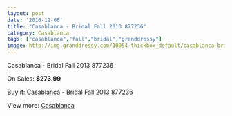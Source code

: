 ```yaml
---
layout: post
date: '2016-12-06'
title: "Casablanca - Bridal Fall 2013 877236"
category: Casablanca
tags: ["casablanca","fall","bridal","granddressy"]
image: http://img.granddressy.com/10954-thickbox_default/casablanca-bridal-fall-2013-877236.jpg
---
```

Casablanca - Bridal Fall 2013 877236

On Sales: **$273.99**
<a href="https://www.granddressy.com/en/casablanca/10049-casablanca-bridal-fall-2013-877236.html"><amp-img layout="responsive" width="600" height="600" src="//img.granddressy.com/10954-thickbox_default/casablanca-bridal-fall-2013-877236.jpg" alt="Casablanca - Bridal Fall 2013 877236 0" /></a>

Buy it: [Casablanca - Bridal Fall 2013 877236](https://www.granddressy.com/en/casablanca/10049-casablanca-bridal-fall-2013-877236.html "Casablanca - Bridal Fall 2013 877236")

View more: [Casablanca](https://www.granddressy.com/en/171-casablanca "Casablanca")